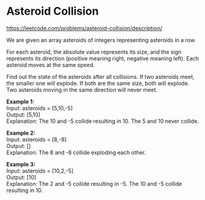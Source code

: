 # Asteroid Collision
https://leetcode.com/problems/asteroid-collision/description/

We are given an array asteroids of integers representing asteroids in a row.

For each asteroid, the absolute value represents its size, and the sign represents its direction (positive meaning right, negative meaning left). Each asteroid moves at the same speed.

Find out the state of the asteroids after all collisions. If two asteroids meet, the smaller one will explode. If both are the same size, both will explode. Two asteroids moving in the same direction will never meet.

<b>Example 1:</b>\
Input: asteroids = [5,10,-5]\
Output: [5,10]\
Explanation: The 10 and -5 collide resulting in 10. The 5 and 10 never collide.

<b>Example 2:</b>\
Input: asteroids = [8,-8]\
Output: []\
Explanation: The 8 and -8 collide exploding each other.

<b>Example 3:</b>\
Input: asteroids = [10,2,-5]\
Output: [10]\
Explanation: The 2 and -5 collide resulting in -5. The 10 and -5 collide resulting in 10.